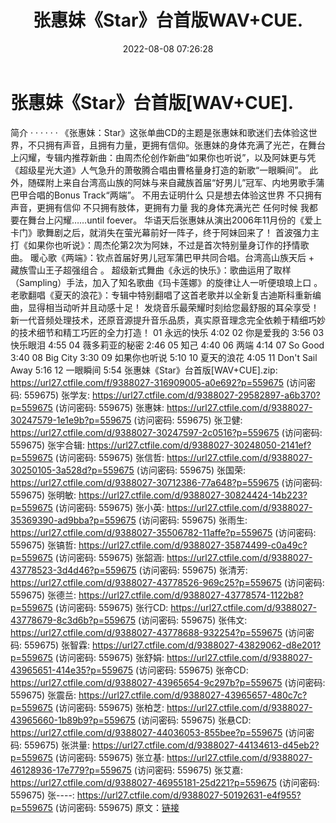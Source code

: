 ﻿---
title: 张惠妹《Star》台首版WAV+CUE.
date: 2022-08-08 07:26:28
categories: WAV车载音乐、镜像
tags: 华语中文
---
# 张惠妹《Star》台首版[WAV+CUE].

简介
· · · · · ·
《张惠妹：Star》这张单曲CD的主题是张惠妹和歌迷们去体验这世界，不只拥有声音，且拥有力量，更拥有信仰。张惠妹的身体充满了光芒，在舞台上闪耀，专辑内推荐新曲：由周杰伦创作新曲“如果你也听说”，以及阿妹更与凭《超级星光大道》人气急升的萧敬腾合唱由曹格量身打造的新歌“一眼瞬间”。
此外，随碟附上来自台湾高山族的阿妹与来自藏族首届“好男儿”冠军、内地男歌手蒲巴甲合唱的Bonus Track“两端”。
不用去证明什么
只是想去体验这世界
不只拥有声音，更拥有信仰
不只拥有肢体，更拥有力量
我的身体充满光芒
任何时候 我都要在舞台上闪耀……until foever。
华语天后张惠妹从演出2006年11月份的《爱上卡门》歌舞剧之后，就消失在萤光幕前好一阵子，终于阿妹回来了！
首波强力主打《如果你也听说》：周杰伦第2次为阿妹，不过是首次特别量身订作的抒情歌曲。
暖心歌《两端》：钦点首届好男儿冠军蒲巴甲共同合唱。台湾高山族天后 + 藏族雪山王子超强组合 。
超级新式舞曲《永远的快乐》：歌曲运用了取样（Sampling）手法，加入了知名歌曲《玛卡莲娜》的旋律让人一听便琅琅上口
。
老歌翻唱《夏天的浪花》：专辑中特别翻唱了这首老歌并以全新复古迪斯科重新编曲，显得相当动听并且动感十足！
发烧音乐最荣耀时刻给您最舒服的耳朵享受！新一代音频处理技术，还原音源提升音乐品质，真实原音理念完全依赖于精细巧妙的技术细节和精工巧匠的全力打造！
01 永远的快乐 4:02
02 你是爱我的 3:56
03 快乐眼泪 4:55
04 薇多莉亚的秘密 2:46
05 知己 4:40
06 两端 4:14
07 So Good 3:40
08 Big City 3:30
09 如果你也听说 5:10
10 夏天的浪花 4:05
11 Don't Sail Away 5:16
12 一眼瞬间 5:54
张惠妹《Star》台首版[WAV+CUE].zip: https://url27.ctfile.com/f/9388027-316909005-a0e692?p=559675
(访问密码: 559675)
张学友: https://url27.ctfile.com/d/9388027-29582897-a6b370?p=559675
(访问密码: 559675)
张惠妹: https://url27.ctfile.com/d/9388027-30247579-1e1e9b?p=559675
(访问密码: 559675)
张卫健: https://url27.ctfile.com/d/9388027-30247597-2c0516?p=559675
(访问密码: 559675)
张宇合辑: https://url27.ctfile.com/d/9388027-30248050-2141ef?p=559675
(访问密码: 559675)
张信哲: https://url27.ctfile.com/d/9388027-30250105-3a528d?p=559675
(访问密码: 559675)
张国荣: https://url27.ctfile.com/d/9388027-30712386-77a648?p=559675
(访问密码: 559675)
张明敏: https://url27.ctfile.com/d/9388027-30824424-14b223?p=559675
(访问密码: 559675)
张小英: https://url27.ctfile.com/d/9388027-35369390-ad9bba?p=559675
(访问密码: 559675)
张雨生: https://url27.ctfile.com/d/9388027-35506782-11affe?p=559675
(访问密码: 559675)
张镐哲: https://url27.ctfile.com/d/9388027-35874499-c0a49c?p=559675
(访问密码: 559675)
张韶涵: https://url27.ctfile.com/d/9388027-43778523-3d4d46?p=559675
(访问密码: 559675)
张清芳: https://url27.ctfile.com/d/9388027-43778526-969c25?p=559675
(访问密码: 559675)
张德兰: https://url27.ctfile.com/d/9388027-43778574-1122b8?p=559675
(访问密码: 559675)
张行CD: https://url27.ctfile.com/d/9388027-43778679-8c3d6b?p=559675
(访问密码: 559675)
张伟文: https://url27.ctfile.com/d/9388027-43778688-932254?p=559675
(访问密码: 559675)
张智霖: https://url27.ctfile.com/d/9388027-43829062-d8e201?p=559675
(访问密码: 559675)
张舒娟: https://url27.ctfile.com/d/9388027-43965651-414e35?p=559675
(访问密码: 559675)
张帝CD: https://url27.ctfile.com/d/9388027-43965654-9c297b?p=559675
(访问密码: 559675)
张震岳: https://url27.ctfile.com/d/9388027-43965657-480c7c?p=559675
(访问密码: 559675)
张柏芝: https://url27.ctfile.com/d/9388027-43965660-1b89b9?p=559675
(访问密码: 559675)
张悬CD: https://url27.ctfile.com/d/9388027-44036053-855bee?p=559675
(访问密码: 559675)
张洪量: https://url27.ctfile.com/d/9388027-44134613-d45eb2?p=559675
(访问密码: 559675)
张立基: https://url27.ctfile.com/d/9388027-46128936-17e779?p=559675
(访问密码: 559675)
张艾嘉: https://url27.ctfile.com/d/9388027-46955181-25d221?p=559675
(访问密码: 559675)
张----: https://url27.ctfile.com/d/9388027-50192631-e4f955?p=559675
(访问密码: 559675)
原文：[链接](https://blog.sina.com.cn/s/blog_1647c7e7601030yrh.html)
